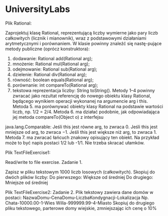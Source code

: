 # UniversityLabs

Plik Rational:

Zaprojektuj klasę Rational, reprezentującą liczby wymierne jako pary liczb całkowitych (licznik i mianownik), wraz z podstawowymi działaniami arytmetycznymi i porównaniem. W klasie powinny znaleźć się nastę-pujące metody publiczne (oprócz konstruktora):
1. dodawanie: Rational add(Rational arg);
2. mnożenie: Rational mul(Rational arg);
3. odejmowanie: Rational sub(Rational arg);
4. dzielenie: Rational div(Rational arg);
5. równość: boolean equals(Rational arg);
6. porównanie: int compareTo(Rational arg);
7. tekstowa reprezentacja liczby: String toString().
Metody 1–4 powinny zwracać jako rezultat referencję do nowego obiektu klasy Rational, będącego wynikiem operacji wykonanej na argumencie arg i this. Metoda 5. ma porównywać obiekty klasy Rational na podstawie wartości liczb, np. 1/2 = 2/4. Metoda 6. ma działać podobnie, jak odpowiadająca jej metoda compareTo(Object o) z interfejsu

java.lang.Comparable:
Jeśli this jest równe arg, to zwraca 0.
Jeśli this jest mniejsze od arg, to zwraca −1.
Jeśli this jest większe niż arg, to zwraca 1.
Metoda 7. ma zwracać łańcuch znakowy opisujący ten obiekt. Na przykład może to być napis postaci 1/2 lub -1/1.
Nie trzeba skracać ułamków.


Plik TextFileExercise1:

Read/write to file exercise.
Zadanie 1.

Zapisz w pliku tekstowym 1000 liczb losowych (całkowitych).
Skopiuj do dwóch plików liczby:
Do pierwszego: Większe od średniej
Do drugiego: Mniejsze od średniej

Plik TextFileExercise2:
Zadanie 2.
Plik tekstowy zawiera dane domów w postaci:
NazwaDomu-CenaDomu-LiczbaKondygnacji-Lokalizacja
Np.
Chata-10000.00-1-Wies
Willa-999999.99-4-Miasto
Skopiuj do drugiego pliku tekstowego, parterowe domy wiejskie, zmniejszając ich cenę o 10%
 
